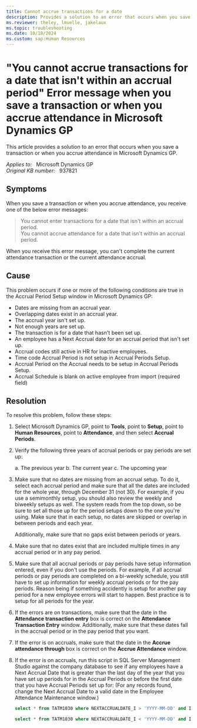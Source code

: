 ```yaml
---
title: Cannot accrue transactions for a date
description: Provides a solution to an error that occurs when you save a transaction or when you accrue attendance in Microsoft Dynamics GP.
ms.reviewer: theley, lmuelle, jakelaux
ms.topic: troubleshooting
ms.date: 10/18/2024
ms.custom: sap:Human Resources
---
```

# "You cannot accrue transactions for a date that isn't within an accrual period" Error message when you save a transaction or when you accrue attendance in Microsoft Dynamics GP

This article provides a solution to an error that occurs when you save a transaction or when you accrue attendance in Microsoft Dynamics GP.

_Applies to:_ &nbsp; Microsoft Dynamics GP  
_Original KB number:_ &nbsp; 937821

## Symptoms

When you save a transaction or when you accrue attendance, you receive one of the below error messages:

> You cannot enter transactions for a date that isn't within an accrual period.  
You cannot accrue attendance for a date that isn't within an accrual period.

When you receive this error message, you can't complete the current attendance transaction or the current attendance accrual.

## Cause

This problem occurs if one or more of the following conditions are true in the Accrual Period Setup window in Microsoft Dynamics GP:

- Dates are missing from an accrual year.
- Overlapping dates exist in an accrual year.
- The accrual year isn't set up.
- Not enough years are set up.
- The transaction is for a date that hasn't been set up.
- An employee has a Next Accrual date for an accrual period that isn't set up.
- Accrual codes still active in HR for inactive employees.
- Time code Accrual Period is not setup in Accrual Periods Setup.
- Accrual Period on the Accrual needs to be setup in Accrual Periods Setup.
- Accrual Schedule is blank on active employee from import (required field)

## Resolution

To resolve this problem, follow these steps:

1. Select Microsoft Dynamics GP, point to **Tools**, point to **Setup**, point to **Human Resources**, point to **Attendance**, and then select **Accrual Periods**.
2. Verify the following three years of accrual periods or pay periods are set up:

    a. The previous year
    b. The current year
    c. The upcoming year

3. ​​​​​​Make sure that no dates are missing from an accrual setup. To do it, select each accrual period and make sure that all the dates are included for the whole year, through December 31 (not 30). For example, if you use a semimonthly setup, you should also review the weekly and biweekly setups as well. The system reads from the top down, so be sure to set all those up for the period setups down to the one you're using. Make sure that in each setup, no dates are skipped or overlap in between periods and each year.

    Additionally, make sure that no gaps exist between periods or years.

4. Make sure that no dates exist that are included multiple times in any accrual period or in any pay period.

5. Make sure that all accrual periods or pay periods have setup information entered, even if you don't use the periods. For example, if all accrual periods or pay periods are completed on a bi-weekly schedule, you still have to set up information for weekly accrual periods or for the pay periods.  Reason being if something accidently is setup for another pay period for a new employee errors will start to happen.  Best practice is to setup for all periods for the year.

6. If the errors are on transactions, make sure that the date in the **Attendance transaction entry** box is correct on the **Attendance Transaction Entry** window. Additionally, make sure that these dates fall in the accrual period or in the pay period that you want.

7. If the error is on accruals, make sure that the date in the **Accrue attendance through** box is correct on the **Accrue Attendance** window.

8. ​​​​​​​If the error is on accruals, run this script in SQL Server Management Studio against the company database to see if any employees have a Next Accrual Date that is greater than the last day of the year that you have set up periods for in the Accrual Periods or before the first date that you have Accrual Periods set up for: (For any records found, change the Next Accrual Date to a valid date in the Employee Attendance Maintenance window.)

    ```sql
    select * from TATM1030 where NEXTACCRUALDATE_I > 'YYYY-MM-DD' and INACTIVE = 0 and TIMETYPE_I = 4 --Fill in the YYYY-MM-DD placeholder with the last day of the year that you have accrual periods set up for to see if any employees have a Next Accrual Date dated in the future.
    ```

    ```sql
    select * from TATM1030 where NEXTACCRUALDATE_I < 'YYYY-MM-DD' and INACTIVE = 0 and TIMETYPE_I = 4 --Fill in the YYYY-MM-DD placeholder with the first day of the year that you have accrual periods set up for to see if any employees have a Next Accrual Date dated in the past.
    ```
